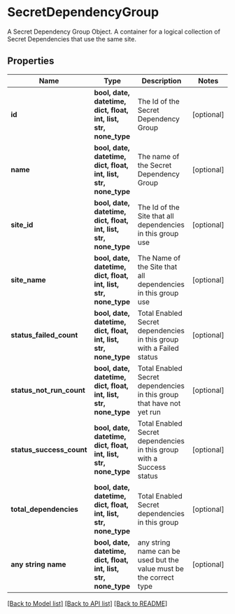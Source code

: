 # SecretDependencyGroup

A Secret Dependency Group Object. A container for a logical collection of Secret Dependencies that use the same site.

## Properties
Name | Type | Description | Notes
------------ | ------------- | ------------- | -------------
**id** | **bool, date, datetime, dict, float, int, list, str, none_type** | The Id of the Secret Dependency Group | [optional] 
**name** | **bool, date, datetime, dict, float, int, list, str, none_type** | The name of the Secret Dependency Group | [optional] 
**site_id** | **bool, date, datetime, dict, float, int, list, str, none_type** | The Id of the Site that all dependencies in this group use | [optional] 
**site_name** | **bool, date, datetime, dict, float, int, list, str, none_type** | The Name of the Site that all dependencies in this group use | [optional] 
**status_failed_count** | **bool, date, datetime, dict, float, int, list, str, none_type** | Total Enabled Secret dependencies in this group with a Failed status | [optional] 
**status_not_run_count** | **bool, date, datetime, dict, float, int, list, str, none_type** | Total Enabled Secret dependencies in this group that have not yet run | [optional] 
**status_success_count** | **bool, date, datetime, dict, float, int, list, str, none_type** | Total Enabled Secret dependencies in this group with a Success status | [optional] 
**total_dependencies** | **bool, date, datetime, dict, float, int, list, str, none_type** | Total Enabled Secret dependencies in this group | [optional] 
**any string name** | **bool, date, datetime, dict, float, int, list, str, none_type** | any string name can be used but the value must be the correct type | [optional]

[[Back to Model list]](../README.md#documentation-for-models) [[Back to API list]](../README.md#documentation-for-api-endpoints) [[Back to README]](../README.md)


